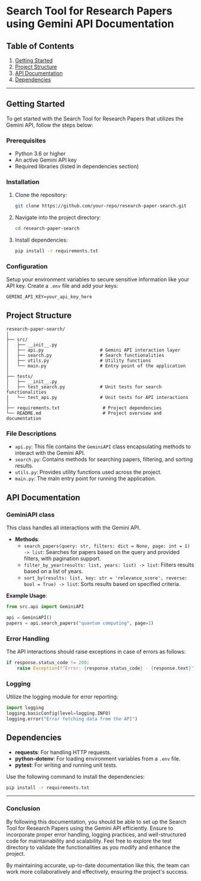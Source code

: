 # Search Tool for Research Papers using Gemini API Documentation

## Table of Contents
1. [Getting Started](#getting-started)
2. [Project Structure](#project-structure)
3. [API Documentation](#api-documentation)
4. [Dependencies](#dependencies)

---

## Getting Started

To get started with the Search Tool for Research Papers that utilizes the Gemini API, follow the steps below:

### Prerequisites
- Python 3.6 or higher
- An active Gemini API key
- Required libraries (listed in dependencies section)

### Installation
1. Clone the repository:
   ```bash
   git clone https://github.com/your-repo/research-paper-search.git
   ```
2. Navigate into the project directory:
   ```bash
   cd research-paper-search
   ```
3. Install dependencies:
   ```bash
   pip install -r requirements.txt
   ```

### Configuration
Setup your environment variables to secure sensitive information like your API key. Create a `.env` file and add your keys:
```
GEMINI_API_KEY=your_api_key_here
```

## Project Structure

```plaintext
research-paper-search/
│
├── src/
│   ├── __init__.py               
│   ├── api.py                     # Gemini API interaction layer
│   ├── search.py                  # Search functionalities
│   ├── utils.py                   # Utility functions
│   └── main.py                    # Entry point of the application
│
├── tests/
│   ├── __init__.py               
│   ├── test_search.py             # Unit tests for search functionalities
│   └── test_api.py                # Unit tests for API interactions
│
├── requirements.txt                # Project dependencies
└── README.md                       # Project overview and documentation
```

### File Descriptions
- `api.py`: This file contains the `GeminiAPI` class encapsulating methods to interact with the Gemini API.
- `search.py`: Contains methods for searching papers, filtering, and sorting results.
- `utils.py`: Provides utility functions used across the project.
- `main.py`: The main entry point for running the application.

## API Documentation

### GeminiAPI class
This class handles all interactions with the Gemini API.
- **Methods**:
  - `search_papers(query: str, filters: dict = None, page: int = 1) -> list`: Searches for papers based on the query and provided filters, with pagination support.
  - `filter_by_year(results: list, years: list) -> list`: Filters results based on a list of years.
  - `sort_by(results: list, key: str = 'relevance_score', reverse: bool = True) -> list`: Sorts results based on specified criteria.

**Example Usage**:
```python
from src.api import GeminiAPI

api = GeminiAPI()
papers = api.search_papers("quantum computing", page=1)
```

### Error Handling
The API interactions should raise exceptions in case of errors as follows:
```python
if response.status_code != 200:
    raise Exception(f"Error: {response.status_code} - {response.text}")
```

### Logging
Utilize the logging module for error reporting:
```python
import logging
logging.basicConfig(level=logging.INFO)
logging.error("Error fetching data from the API")
```

## Dependencies
- **requests**: For handling HTTP requests.
- **python-dotenv**: For loading environment variables from a `.env` file.
- **pytest**: For writing and running unit tests.

Use the following command to install the dependencies:
```bash
pip install -r requirements.txt
```

---

### Conclusion
By following this documentation, you should be able to set up the Search Tool for Research Papers using the Gemini API efficiently. Ensure to incorporate proper error handling, logging practices, and well-structured code for maintainability and scalability. Feel free to explore the test directory to validate the functionalities as you modify and enhance the project. 

By maintaining accurate, up-to-date documentation like this, the team can work more collaboratively and effectively, ensuring the project's success.